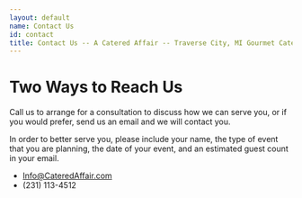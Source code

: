 ```yaml
---
layout: default
name: Contact Us
id: contact
title: Contact Us -- A Catered Affair -- Traverse City, MI Gourmet Catering
---
```


# Two Ways to Reach Us

Call us to arrange for a consultation to discuss how we can serve you, or if you would prefer, send us an email and we will contact you.

In order to better serve you, please include your name, the type of event that you are planning, the date of your event, and an estimated guest count in your email.

* Info@CateredAffair.com
* (231) 113-4512